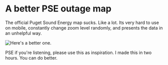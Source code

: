  # A better PSE outage map

 The official Puget Sound Energy map sucks. Like a lot. Its very hard to use on mobile, constantly change zoom level randomly, and presents the data in an unhelpful way.

 ![Here's a better one.](https://kaylees.dev/better-pse-map/)

PSE if you're listening, please use this as inspiration. I made this in two hours. You can do better.

 
